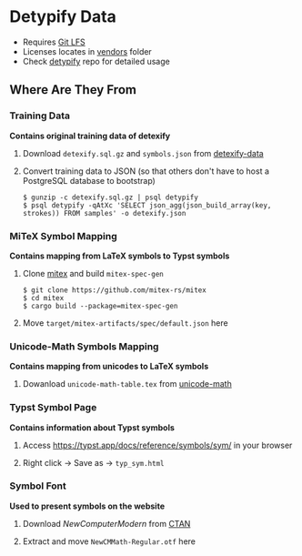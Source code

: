 # Detypify Data

- Requires [Git LFS](https://git-lfs.com/)
- Licenses locates in [vendors](./vendors/) folder
- Check [detypify](https://github.com/QuarticCat/detypify) repo for detailed usage

## Where Are They From

### Training Data

**Contains original training data of detexify**

1. Download `detexify.sql.gz` and `symbols.json` from [detexify-data](https://github.com/kirel/detexify-data)

1. Convert training data to JSON (so that others don't have to host a PostgreSQL database to bootstrap)

    ```console
    $ gunzip -c detexify.sql.gz | psql detypify
    $ psql detypify -qAtXc 'SELECT json_agg(json_build_array(key, strokes)) FROM samples' -o detexify.json
    ```

### MiTeX Symbol Mapping

**Contains mapping from LaTeX symbols to Typst symbols**

1. Clone [mitex](https://github.com/mitex-rs/mitex) and build `mitex-spec-gen`

    ```console
    $ git clone https://github.com/mitex-rs/mitex
    $ cd mitex
    $ cargo build --package=mitex-spec-gen
    ```

1. Move `target/mitex-artifacts/spec/default.json` here

### Unicode-Math Symbols Mapping

**Contains mapping from unicodes to LaTeX symbols**

1. Dowanload `unicode-math-table.tex` from [unicode-math](https://github.com/latex3/unicode-math/tree/master)

### Typst Symbol Page

**Contains information about Typst symbols**

1. Access https://typst.app/docs/reference/symbols/sym/ in your browser

1. Right click -> Save as -> `typ_sym.html`

### Symbol Font

**Used to present symbols on the website**

1. Download *NewComputerModern* from [CTAN](https://ctan.org/pkg/newcomputermodern?lang=en)

1. Extract and move `NewCMMath-Regular.otf` here

